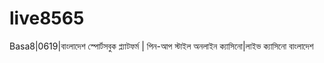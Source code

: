 # live8565
Basa8|0619|বাংলাদেশ স্পোর্টসবুক প্ল্যাটফর্ম | পিন-আপ স্টাইল অনলাইন ক্যাসিনো|লাইভ ক্যাসিনো বাংলাদেশ
